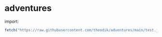 # adventures

import:

```js
fetch("https://raw.githubusercontent.com/theodik/adventures/main/test.js").then(r => r.text()).then(t => { window.Heroes = eval.?(t)})
```
